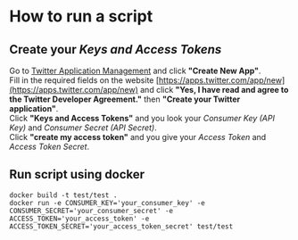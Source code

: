 # How to run a script

## Create your *Keys and Access Tokens*

Go to [Twitter Application Management](https://apps.twitter.com/) and click **"Create New App"**.  
Fill in the required fields on the website [https://apps.twitter.com/app/new](https://apps.twitter.com/app/new)  and click **"Yes, I have read and agree to the Twitter Developer Agreement."** then **"Create your Twitter application"**.  
Click **"Keys and Access Tokens"** and you look your *Consumer Key (API Key)* and *Consumer Secret (API Secret)*.  
Click **"create my access token"** and you give your *Access Token* and *Access Token Secret*.

## Run script using docker

```
docker build -t test/test .
docker run -e CONSUMER_KEY='your_consumer_key' -e CONSUMER_SECRET='your_consumer_secret' -e ACCESS_TOKEN='your_access_token' -e ACCESS_TOKEN_SECRET='your_access_token_secret' test/test
```
